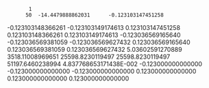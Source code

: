            1
          50  -14.4479888862031      -0.123103147451258     
 -0.123103148366261      -0.123103149174613       0.123103147451258     
  0.123103148366261       0.123103149174613      -0.123036569165640     
 -0.123036569381059      -0.123036569627432       0.123036569165640     
  0.123036569381059       0.123036569627432        5.03602591270889     
   3518.11008969651        25598.8230119497        25598.8230119497     
   51197.6460238994       4.837768653171438E-002 -0.123000000000000     
 -0.123000000000000      -0.123000000000000       0.123000000000000     
  0.123000000000000       0.123000000000000     
